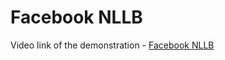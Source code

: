 # Facebook NLLB

Video link of the demonstration - [Facebook NLLB](https://drive.google.com/file/d/1vEmgWwNJgaJJ2YZYI8FOQMHAWqlyX6Ew/view?usp=sharing)